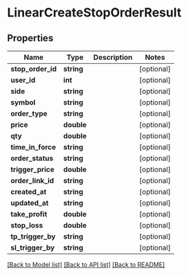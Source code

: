 # LinearCreateStopOrderResult

## Properties
Name | Type | Description | Notes
------------ | ------------- | ------------- | -------------
**stop_order_id** | **string** |  | [optional] 
**user_id** | **int** |  | [optional] 
**side** | **string** |  | [optional] 
**symbol** | **string** |  | [optional] 
**order_type** | **string** |  | [optional] 
**price** | **double** |  | [optional] 
**qty** | **double** |  | [optional] 
**time_in_force** | **string** |  | [optional] 
**order_status** | **string** |  | [optional] 
**trigger_price** | **double** |  | [optional] 
**order_link_id** | **string** |  | [optional] 
**created_at** | **string** |  | [optional] 
**updated_at** | **string** |  | [optional] 
**take_profit** | **double** |  | [optional] 
**stop_loss** | **double** |  | [optional] 
**tp_trigger_by** | **string** |  | [optional] 
**sl_trigger_by** | **string** |  | [optional] 

[[Back to Model list]](../README.md#documentation-for-models) [[Back to API list]](../README.md#documentation-for-api-endpoints) [[Back to README]](../README.md)


